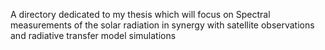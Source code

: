 A directory dedicated to my thesis which will focus on Spectral measurements of the solar radiation in synergy with satellite observations and radiative transfer model simulations
